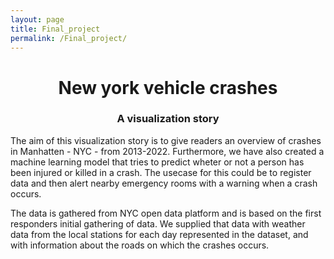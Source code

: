 ```yaml
---
layout: page
title: Final_project
permalink: /Final_project/
---
```

<link rel="stylesheet" type="text/css" href="style.css">


 <h1 style="text-align: center;">New york vehicle crashes</h1>
 <h3 style="text-align: center;">A visualization story</h3>


 The aim of this visualization story is to give readers an overview of crashes in Manhatten - NYC - from 2013-2022. Furthermore, we have also created a machine learning model that tries to predict wheter or not a person has been injured or killed in a crash. The usecase for this could be to register data and then alert nearby emergency rooms with a warning when a crash occurs. 

 The data is gathered from NYC open data platform and is based on the first responders initial gathering of data. We supplied that data with weather data from the local stations for each day represented in the dataset, and with information about the roads on which the crashes occurs. 




